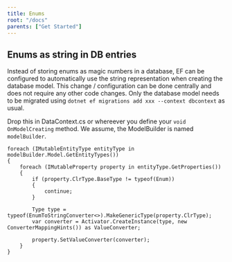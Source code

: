 ```yaml
---
title: Enums
root: "/docs"
parents: ["Get Started"]
---
```


## Enums as string in DB entries

Instead of storing enums as magic numbers in a database, EF can be configured to automatically use the string representation when creating the database model. This change / configuration can be done centrally and does not require any other code changes. Only the database model needs to be migrated using `dotnet ef migrations add xxx --context dbcontext` as usual.

Drop this in DataContext.cs or whereever you define your `void OnModelCreating` method. We assume, the ModelBuilder is named `modelBuilder`.

    foreach (IMutableEntityType entityType in modelBuilder.Model.GetEntityTypes())
    {
        foreach (IMutableProperty property in entityType.GetProperties())
        {
            if (property.ClrType.BaseType != typeof(Enum))
            {
                continue;
            }

            Type type = typeof(EnumToStringConverter<>).MakeGenericType(property.ClrType);
            var converter = Activator.CreateInstance(type, new ConverterMappingHints()) as ValueConverter;

            property.SetValueConverter(converter);
        }
    }
